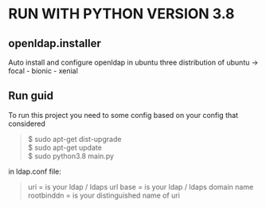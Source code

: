 # RUN WITH PYTHON VERSION 3.8
## openldap.installer
Auto install and configure openldap in ubuntu
three distribution of ubuntu -> focal - bionic - xenial

## Run guid
To run this project you need to some config based on your config that considered

> $ sudo apt-get dist-upgrade \
$ sudo apt-get update \
$ sudo python3.8 main.py 

in ldap.conf file: 
> uri = is your ldap / ldaps url
> base = is your ldap / ldaps domain name 
> rootbinddn = is your distinguished name of uri